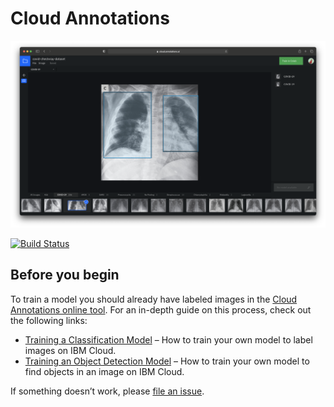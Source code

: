 # Cloud Annotations

![Logo][logo]

[![Build Status][actions-badge]][actions]

## Before you begin

To train a model you should already have labeled images in the [Cloud Annotations online tool][0]. For an in-depth guide on this process, check out the following links:

- [Training a Classification Model][1] – How to train your own model to label images on IBM Cloud.
- [Training an Object Detection Model][2] – How to train your own model to find objects in an image on IBM Cloud.

If something doesn’t work, please [file an issue][issues].

<!-- Site -->

[0]: https://cloud.annotations.ai
[1]: https://cloud.annotations.ai/workshops/classification/
[2]: https://cloud.annotations.ai/workshops/object-detection/

<!-- GitHub -->

[logo]: ./docs/docs-assets/_images/logo.png
[actions]: https://github.com/cloud-annotations/cloud-annotations/actions/workflows/validate.yaml?query=branch%3Amaster
[issues]: https://github.com/cloud-annotations/cloud-annotations/issues/new

<!-- Badges -->

[actions-badge]: https://img.shields.io/github/workflow/status/cloud-annotations/cloud-annotations/Validate?logo=github
